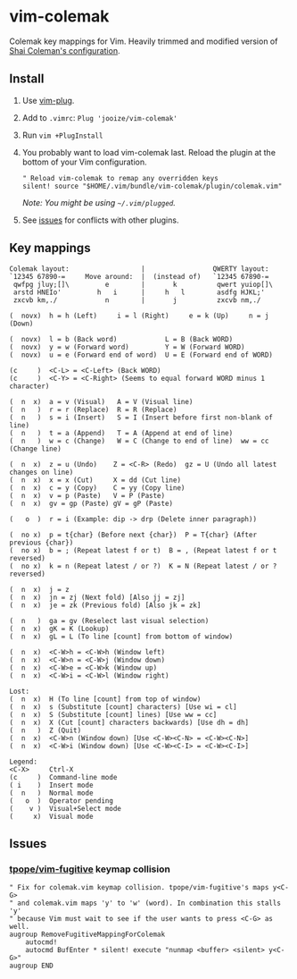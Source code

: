 vim-colemak
===========

Colemak key mappings for Vim. Heavily trimmed and modified version of [Shai Coleman's configuration](http://colemak.com/pub/vim/colemak.vim).

Install
-------

1. Use [vim-plug](https://github.com/junegunn/vim-plug).
2. Add to `.vimrc`: `Plug 'jooize/vim-colemak'`
3. Run `vim +PlugInstall`
4. You probably want to load vim-colemak last. Reload the plugin at the bottom of your Vim configuration.

    ```
    " Reload vim-colemak to remap any overridden keys
    silent! source "$HOME/.vim/bundle/vim-colemak/plugin/colemak.vim"
    ```

    *Note: You might be using `~/.vim/plugged`.*

5. See [issues](#issues) for conflicts with other plugins.

Key mappings
------------

```
Colemak layout:                  |                 QWERTY layout:
`12345 67890-=     Move around:  |  (instead of)   `12345 67890-=
 qwfpg jluy;[]\         e        |       k          qwert yuiop[]\
 arstd HNEIo'         h   i      |     h   l        asdfg HJKL;'
 zxcvb km,./            n        |       j          zxcvb nm,./

(  novx)  h = h (Left)     i = l (Right)     e = k (Up)     n = j (Down)

(  novx)  l = b (Back word)            L = B (Back WORD)
(  novx)  y = w (Forward word)         Y = W (Forward WORD)
(  novx)  u = e (Forward end of word)  U = E (Forward end of WORD)

(c     )  <C-L> = <C-Left> (Back WORD)
(c     )  <C-Y> = <C-Right> (Seems to equal forward WORD minus 1 character)

(  n  x)  a = v (Visual)   A = V (Visual line)
(  n   )  r = r (Replace)  R = R (Replace)
(  n   )  s = i (Insert)   S = I (Insert before first non-blank of line)
(  n   )  t = a (Append)   T = A (Append at end of line)
(  n   )  w = c (Change)   W = C (Change to end of line)  ww = cc (Change line)

(  n  x)  z = u (Undo)    Z = <C-R> (Redo)  gz = U (Undo all latest changes on line)
(  n  x)  x = x (Cut)     X = dd (Cut line)
(  n  x)  c = y (Copy)    C = yy (Copy line)
(  n  x)  v = p (Paste)   V = P (Paste)
(  n  x)  gv = gp (Paste) gV = gP (Paste)

(   o  )  r = i (Example: dip -> drp (Delete inner paragraph))

(  no x)  p = t{char} (Before next {char})  P = T{char} (After previous {char})
(  no x)  b = ; (Repeat latest f or t)  B = , (Repeat latest f or t reversed)
(  no x)  k = n (Repeat latest / or ?)  K = N (Repeat latest / or ? reversed)

(  n  x)  j = z
(  n  x)  jn = zj (Next fold) [Also jj = zj]
(  n  x)  je = zk (Previous fold) [Also jk = zk]

(  n   )  ga = gv (Reselect last visual selection)
(  n  x)  gK = K (Lookup)
(  n  x)  gL = L (To line [count] from bottom of window)

(  n  x)  <C-W>h = <C-W>h (Window left)
(  n  x)  <C-W>n = <C-W>j (Window down)
(  n  x)  <C-W>e = <C-W>k (Window up)
(  n  x)  <C-W>i = <C-W>l (Window right)

Lost:
(  n  x)  H (To line [count] from top of window)
(  n  x)  s (Substitute [count] characters) [Use wi = cl]
(  n  x)  S (Substitute [count] lines) [Use ww = cc]
(  n  x)  X (Cut [count] characters backwards) [Use dh = dh]
(  n   )  Z (Quit)
(  n  x)  <C-W>n (Window down) [Use <C-W><C-N> = <C-W><C-N>]
(  n  x)  <C-W>i (Window down) [Use <C-W><C-I> = <C-W><C-I>]

Legend:
<C-X>     Ctrl-X
(c     )  Command-line mode
( i    )  Insert mode
(  n   )  Normal mode
(   o  )  Operator pending
(    v )  Visual+Select mode
(     x)  Visual mode
```

Issues
------

### [tpope/vim-fugitive](https://github.com/tpope/vim-fugitive) keymap collision

    " Fix for colemak.vim keymap collision. tpope/vim-fugitive's maps y<C-G>
    " and colemak.vim maps 'y' to 'w' (word). In combination this stalls 'y'
    " because Vim must wait to see if the user wants to press <C-G> as well.
    augroup RemoveFugitiveMappingForColemak
        autocmd!
        autocmd BufEnter * silent! execute "nunmap <buffer> <silent> y<C-G>"
    augroup END

